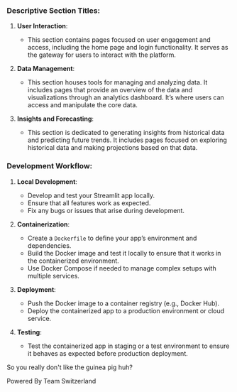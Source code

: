 ### Descriptive Section Titles:
1. **User Interaction**: 
   - This section contains pages focused on user engagement and access, including the home page and login functionality. It serves as the gateway for users to interact with the platform.

2. **Data Management**:
   - This section houses tools for managing and analyzing data. It includes pages that provide an overview of the data and visualizations through an analytics dashboard. It’s where users can access and manipulate the core data.

3. **Insights and Forecasting**:
   - This section is dedicated to generating insights from historical data and predicting future trends. It includes pages focused on exploring historical data and making projections based on that data.

### Development Workflow:

1. **Local Development**:
   - Develop and test your Streamlit app locally.
   - Ensure that all features work as expected.
   - Fix any bugs or issues that arise during development.

2. **Containerization**:
   - Create a `Dockerfile` to define your app’s environment and dependencies.
   - Build the Docker image and test it locally to ensure that it works in the containerized environment.
   - Use Docker Compose if needed to manage complex setups with multiple services.

3. **Deployment**:
   - Push the Docker image to a container registry (e.g., Docker Hub).
   - Deploy the containerized app to a production environment or cloud service.

4. **Testing**:
   - Test the containerized app in staging or a test environment to ensure it behaves as expected before production deployment.
  
So you really don't like the guinea pig huh?


Powered By Team Switzerland